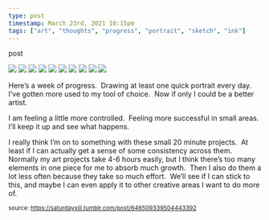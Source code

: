 ```yaml
---
type: post
timestamp: March 23rd, 2021 10:15pm
tags: ["art", "thoughts", "progress", "portrait", "sketch", "ink"]
---
```

post


 <img src="https://saturdayxiii.github.io/media/646509339504443392_1.jpg"/>
       

   

 <img src="https://saturdayxiii.github.io/media/646509339504443392_2.jpg"/>
       

   

 <img src="https://saturdayxiii.github.io/media/646509339504443392_3.jpg"/>
       

   

 <img src="https://saturdayxiii.github.io/media/646509339504443392_4.jpg"/>
       

   

 <img src="https://saturdayxiii.github.io/media/646509339504443392_5.jpg"/>
       

   

 <img src="https://saturdayxiii.github.io/media/646509339504443392_6.jpg"/>
       

   

 <img src="https://saturdayxiii.github.io/media/646509339504443392_7.jpg"/>
       

   

 <img src="https://saturdayxiii.github.io/media/646509339504443392_8.jpg"/>
       

   

 <img src="https://saturdayxiii.github.io/media/646509339504443392_9.jpg"/>
       

   

 <img src="https://saturdayxiii.github.io/media/646509339504443392_10.jpg"/>
       

        
Here’s a week of progress.  Drawing at least one quick portrait every day.  I’ve gotten more used to my tool of choice.  Now if only I could be a better artist.

I am feeling a little more controlled.  Feeling more successful in small areas.  I’ll keep it up and see what happens.

I really think I’m on to something with these small 20 minute projects.  At least if I can actually get a sense of some consistency across them.  Normally my art projects take 4-6 hours easily, but I think there’s too many elements in one piece for me to absorb much growth.  Then I also do them a lot less often because they take so much effort.  We’ll see if I can stick to this, and maybe I can even apply it to other creative areas I want to do more of.<br/>
 
      
      
      
      
      
  
<small>source: https://saturdayxiii.tumblr.com/post/646509339504443392</small>